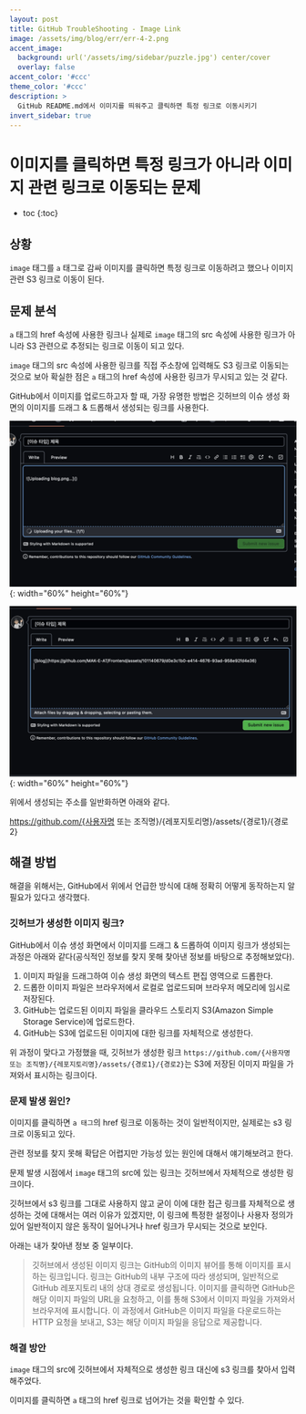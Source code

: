 ```yaml
---
layout: post
title: GitHub TroubleShooting - Image Link
image: /assets/img/blog/err/err-4-2.png
accent_image: 
  background: url('/assets/img/sidebar/puzzle.jpg') center/cover
  overlay: false
accent_color: '#ccc'
theme_color: '#ccc'
description: >
  GitHub README.md에서 이미지를 띄워주고 클릭하면 특정 링크로 이동시키기
invert_sidebar: true
---
```


# 이미지를 클릭하면 특정 링크가 아니라 이미지 관련 링크로 이동되는 문제

* toc
{:toc}


## 상황

`image` 태그를 `a` 태그로 감싸 이미지를 클릭하면 특정 링크로 이동하려고 했으나 이미지 관련 S3 링크로 이동이 된다.


## 문제 분석

`a` 태그의 href 속성에 사용한 링크나 실제로 `image` 태그의 src 속성에 사용한 링크가 아니라 S3 관련으로 추정되는 링크로 이동이 되고 있다.

`image` 태그의 src 속성에 사용한 링크를 직접 주소창에 입력해도 S3 링크로 이동되는 것으로 보아 확실한 점은 `a` 태그의 href 속성에 사용한 링크가 무시되고 있는 것 같다.

GitHub에서 이미지를 업로드하고자 할 때, 가장 유명한 방법은 깃허브의 이슈 생성 화면의 이미지를 드래그 & 드롭해서 생성되는 링크를 사용한다.

![pb1-1](/assets/img/blog/err/err-4-1.png){: width="60%" height="60%"}

![pb1-2](/assets/img/blog/err/err-4-2.png){: width="60%" height="60%"}


위에서 생성되는 주소를 일반화하면 아래와 같다.

https://github.com/{사용자명 또는 조직명}/{레포지토리명}/assets/{경로1}/{경로2}


## 해결 방법

해결을 위해서는, GitHub에서 위에서 언급한 방식에 대해 정확히 어떻게 동작하는지 알 필요가 있다고 생각했다.

### 깃허브가 생성한 이미지 링크?

GitHub에서 이슈 생성 화면에서 이미지를 드래그 & 드롭하여 이미지 링크가 생성되는 과정은 아래와 같다(공식적인 정보를 찾지 못해 찾아낸 정보를 바탕으로 추정해보았다).

1. 이미지 파일을 드래그하여 이슈 생성 화면의 텍스트 편집 영역으로 드롭한다.
2. 드롭한 이미지 파일은 브라우저에서 로컬로 업로드되며 브라우저 메모리에 임시로 저장된다.
3. GitHub는 업로드된 이미지 파일을 클라우드 스토리지 S3(Amazon Simple Storage Service)에 업로드한다.
4. GitHub는 S3에 업로드된 이미지에 대한 링크를 자체적으로 생성한다.

위 과정이 맞다고 가정했을 때, 깃허브가 생성한 링크 `https://github.com/{사용자명 또는 조직명}/{레포지토리명}/assets/{경로1}/{경로2}`는 S3에 저장된 이미지 파일을 가져와서 표시하는 링크이다.

### 문제 발생 원인?

이미지를 클릭하면 `a 태그`의 href 링크로 이동하는 것이 일반적이지만, 실제로는 s3 링크로 이동되고 있다. 

관련 정보를 찾지 못해 확답은 어렵지만 가능성 있는 원인에 대해서 얘기해보려고 한다.

문제 발생 시점에서 `image` 태그의 src에 있는 링크는 깃허브에서 자체적으로 생성한 링크이다.

깃허브에서 s3 링크를 그대로 사용하지 않고 굳이 이에 대한 접근 링크를 자체적으로 생성하는 것에 대해서는 여러 이유가 있겠지만, 이 링크에 특정한 설정이나 사용자 정의가 있어 일반적이지 않은 동작이 일어나거나 href 링크가 무시되는 것으로 보인다.

아래는 내가 찾아낸 정보 중 일부이다.

> 깃허브에서 생성된 이미지 링크는 GitHub의 이미지 뷰어를 통해 이미지를 표시하는 링크입니다.
> 링크는 GitHub의 내부 구조에 따라 생성되며, 일반적으로 GitHub 레포지토리 내의 상대 경로로 
> 생성됩니다.
> 이미지를 클릭하면 GitHub은 해당 이미지 파일의 URL을 요청하고, 이를 통해 S3에서 이미지 파일을
> 가져와서 브라우저에 표시합니다. 이 과정에서 GitHub은 이미지 파일을 다운로드하는 HTTP 요청을
> 보내고, S3는 해당 이미지 파일을 응답으로 제공합니다.

### 해결 방안

`image` 태그의 src에 깃허브에서 자체적으로 생성한 링크 대신에 s3 링크를 찾아서 입력해주었다.

이미지를 클릭하면 `a` 태그의 href 링크로 넘어가는 것을 확인할 수 있다.
